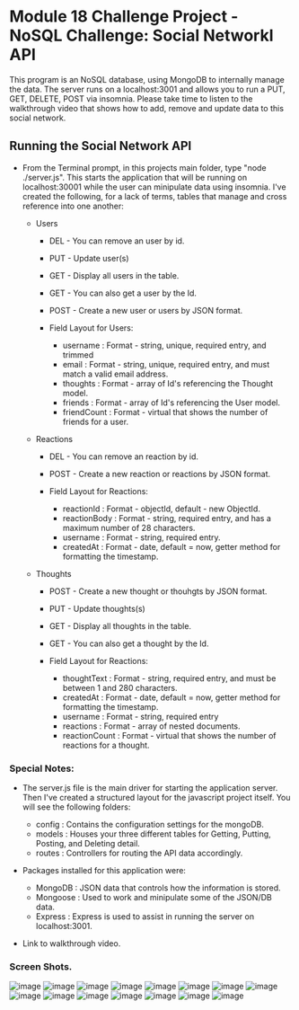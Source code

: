 # Module 18 Challenge Project - NoSQL Challenge: Social Networkl API
This program is an NoSQL database, using MongoDB to internally manage the data. The server runs on a localhost:3001 and allows you to run a PUT, GET, DELETE, POST via insomnia. Please take time to listen to the walkthrough video that shows how to add, remove and update data to this social network. 


## Running the Social Network API
* From the Terminal prompt, in this projects main folder, type "node ./server.js". This starts the application that will be running on localhost:30001 while the user can minipulate data using insomnia. I've created the following, for a lack of terms, tables that manage and cross reference into one another:

    - Users

        * DEL  - You can remove an user by id.
        * PUT  - Update user(s) 
        * GET  - Display all users in the table.
        * GET  - You can also get a user by the Id.
        * POST - Create a new user or users by JSON format.

        * Field Layout for Users:
            - username      : Format - string, unique, required entry, and trimmed
            - email         : Format - string, unique, required entry, and must match a valid email address.
            - thoughts      : Format - array of Id's referencing the Thought model.
            - friends       : Format - array of Id's referencing the User model.
            - friendCount   : Format - virtual that shows the number of friends for a user.


    - Reactions

        * DEL  - You can remove an reaction by id.
        * POST - Create a new reaction or reactions by JSON format.

        * Field Layout for Reactions:
            - reactionId    : Format - objectId, default - new ObjectId.
            - reactionBody  : Format - string, required entry, and has a maximum number of 28 characters.
            - username      : Format - string, required entry.
            - createdAt     : Format - date, default = now, getter method for formatting the timestamp.


    - Thoughts

        * POST - Create a new thought or thouhgts by JSON format.
        * PUT  - Update thoughts(s) 
        * GET  - Display all thoughts in the table.
        * GET  - You can also get a thought by the Id.

        * Field Layout for Reactions:
            - thoughtText   : Format - string, required entry, and must be between 1 and 280 characters.
            - createdAt     : Format - date, default = now, getter method for formatting the timestamp.
            - username      : Format - string, required entry
            - reactions     : Format - array of nested documents.
            - reactionCount : Format - virtual that shows the number of reactions for a thought.



### Special Notes:
* The server.js file is the main driver for starting the application server. Then I've created a structured layout for the javascript project itself. You will see the following folders: 
    - config : Contains the configuration settings for the mongoDB.
    - models : Houses your three different tables for Getting, Putting, Posting, and Deleting detail.
    - routes : Controllers for routing the API data accordingly.

* Packages installed for this application were:
    - MongoDB : JSON data that controls how the information is stored.
    - Mongoose : Used to work and minipulate some of the JSON/DB data. 
    - Express : Express is used to assist in running the server on localhost:3001.

* Link to walkthrough video.

### Screen Shots.
![image](https://user-images.githubusercontent.com/108200823/197836379-50b307bc-c7b4-4344-95ab-01515f00b898.png)
![image](https://user-images.githubusercontent.com/108200823/197836432-031e0c44-b30b-4990-871c-5bd084918d05.png)
![image](https://user-images.githubusercontent.com/108200823/197836473-3284a468-d284-47f7-89c0-341505e9c090.png)
![image](https://user-images.githubusercontent.com/108200823/197836602-67c934bb-e484-4e20-b224-40a8a71e04a4.png)
![image](https://user-images.githubusercontent.com/108200823/197836641-54b41bd1-8145-4650-847f-ccd7614408dc.png)
![image](https://user-images.githubusercontent.com/108200823/197836690-d992d479-a5d1-42ce-a9e5-a4be659f9b18.png)
![image](https://user-images.githubusercontent.com/108200823/197836730-97e01726-3694-4727-9061-f94a6b054b1a.png)
![image](https://user-images.githubusercontent.com/108200823/197836755-0b345af9-c9a6-40f5-bcc4-6c56dc4632e8.png)
![image](https://user-images.githubusercontent.com/108200823/197836783-4323b69c-8f39-420e-bccb-375edf26963e.png)
![image](https://user-images.githubusercontent.com/108200823/197836829-395da9ea-827d-4c33-81b3-4d685c16796d.png)
![image](https://user-images.githubusercontent.com/108200823/197836862-f43e4a1f-2942-4e8f-8c20-f0527b8ec9ee.png)
![image](https://user-images.githubusercontent.com/108200823/197836902-7e70d61b-7b13-4664-9676-37647bd4db2c.png)
![image](https://user-images.githubusercontent.com/108200823/197836951-6ba993c0-7c16-4b79-8870-bf69ed9669a8.png)
![image](https://user-images.githubusercontent.com/108200823/197836976-ffdd2282-89f3-4719-8a5c-738858725a6c.png)
![image](https://user-images.githubusercontent.com/108200823/197837000-abfd7c11-ed48-41bd-9501-94edf6d6d968.png)

